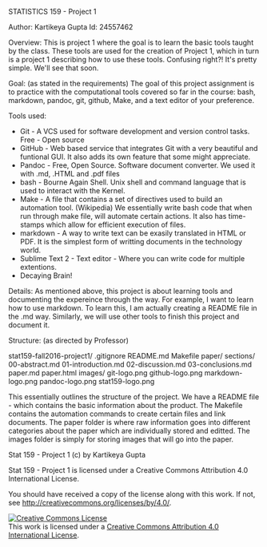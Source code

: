 STATISTICS 159 - Project 1

Author: Kartikeya Gupta
Id: 24557462

Overview: This is project 1 where the goal is to learn the basic tools taught by the class. These tools are used for the creation of Project 1, which in turn is a project 1 describing how to use these tools. Confusing right?! It's pretty simple. We'll see that soon.

Goal: (as stated in the requirements) 
The goal of this project assignment is to practice with the computational tools covered so far in the course: bash, markdown, pandoc, git, github, Make, and a text editor of your preference.

Tools used:
- Git - A VCS used for software development and version control tasks. Free - Open source
- GitHub - Web based service that integrates Git with a very beautiful and funtional GUI. It also adds its own feature that some might appreciate.
- Pandoc - Free, Open Source. Software document converter. We used it with .md, .HTML and .pdf files
- bash - Bourne Again Shell. Unix shell and command language that is used to interact with the Kernel.
- Make - A file that contains a set of directives used to build an automation tool. (Wikipedia) We essentially write bash code that when run through make file, will automate certain actions. It also has time-stamps which allow for efficient execution of files.
- markdown - A way to write text can be exasily translated in HTML or PDF. It is the simplest form of writting documents in the technology world.
- Sublime Text 2 - Text editor - Where you can write code for multiple extentions.
- Decaying Brain!


Details:
As mentioned above, this project is about learning tools and documenting the expereince through the way. For example, I want to learn how to use markdown. To learn this, I am actually creating a README file in the .md way. Similarly, we will use other tools to finish this project and document it. 

Structure: (as directed by Professor)

stat159-fall2016-project1/
    .gitignore
    README.md
    Makefile
    paper/
        sections/
            00-abstract.md
            01-introduction.md
            02-discussion.md
            03-conclusions.md
		paper.md
        paper.html
    images/
        git-logo.png
        github-logo.png
        markdown-logo.png
        pandoc-logo.png
        stat159-logo.png

This essentially outlines the structure of the project. We have a README file - which contains the basic information about the product. The Makefile contains the automation commands to create certain files and link documents. The paper folder is where raw information goes into different categories about the paper which are individually stored and editted. The images folder is simply for storing images that will go into the paper.






Stat 159 - Project 1 (c) by Kartikeya Gupta

Stat 159 - Project 1 is licensed under a
Creative Commons Attribution 4.0 International License.

You should have received a copy of the license along with this
work. If not, see <http://creativecommons.org/licenses/by/4.0/>.


[![Creative Commons
License](https://i.creativecommons.org/l/by/4.0/88x31.png)](http://creativecommons.org/licenses/by/4.0/)\
This work is licensed under a [Creative Commons Attribution 4.0
International License](http://creativecommons.org/licenses/by/4.0/).
